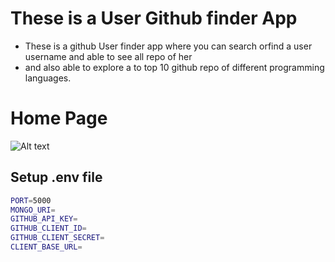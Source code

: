 
# These is a User Github finder App
- These is a github User finder app where you can  search orfind a user username and able to see all repo of her 
- and also able to explore a to top 10 github repo of different programming languages.


# Home Page
![Alt text](https://res.cloudinary.com/dfzg6gkoh/image/upload/v1710057611/ctgkd0ubtidhuco5d2yx.png)



## Setup .env file



```bash
PORT=5000
MONGO_URI=
GITHUB_API_KEY=
GITHUB_CLIENT_ID=
GITHUB_CLIENT_SECRET=
CLIENT_BASE_URL=
```

